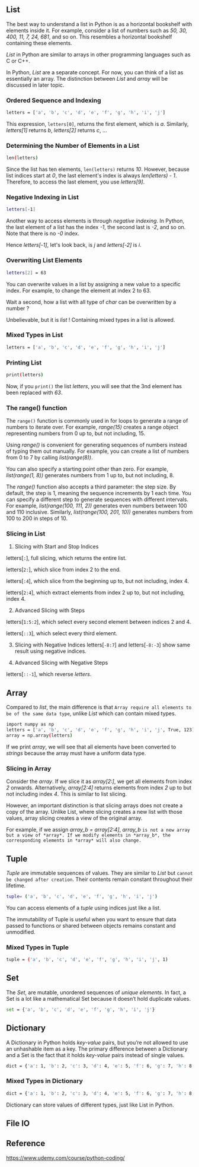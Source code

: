 
## List
The best way to understand a list in Python is as a horizontal bookshelf with elements
inside it. For example, consider a list of numbers such as *50, 30, 400, 11, 7, 24, 681*,
and so on. This resembles a horizontal bookshelf containing these elements.

*List* in Python are similar to arrays in other programming languages such as C or C++. 

In Python, *List* are a separate concept. For now, you can think of a list as essentially
an array. The distinction between *List* and *array* will be discussed in later topic.

### Ordered Sequence and Indexing
```bash
letters = ['a', 'b', 'c', 'd', 'e', 'f', 'g', 'h', 'i', 'j']
```
This expression, `letters[0]`, returns the first element, which is *a*. Similarly,
*letters[1]* returns *b*, *letters[2]* returns *c*, ...

### Determining the Number of Elements in a List
```bash
len(letters)
```

Since the list has ten elements, `len(letters)` returns *10*. However, because list indices
start at *0*, the last element's index is always *len(letters) - 1*. Therefore, to access
the last element, you use *letters[9]*.

### Negative Indexing in List
```bash
letters[-1]
```

Another way to access elements is through *negative indexing*. In Python, the last element of
a list has the index *-1*, the second last is *-2*, and so on. Note that there is no *-0* index.

Hence *letters[-1]*, let's look back, is *j* and *letters[-2]* is *i*.

### Overwriting List Elements
```bash
letters[2] = 63
```
You can overwrite values in a list by assigning a new value to a specific index. For example,
to change the element at index 2 to 63.

Wait a second, how a list with all type of *char* can be overwritten by a number ?

Unbelievable, but it is *list* ! Containing mixed types in a list is allowed.

### Mixed Types in List
```bash
letters = ['a', 'b', 'c', 'd', 'e', 'f', 'g', 'h', 'i', 'j']
```

### Printing List
```bash
print(letters)
```
Now, if you `print()` the list *letters*, you will see that the 3nd element has been replaced with *63*.

### The range() function

The `range()` function is commonly used in for loops to generate a range of numbers to
iterate over. For example, *range(15)* creates a range object representing numbers from 0
up to, but not including, 15.

Using *range()* is convenient for generating sequences of numbers instead of typing them out manually.
For example, you can create a list of numbers from 0 to 7 by calling *list(range(8))*.

You can also specify a starting point other than zero. For example, *list(range(1, 8))* generates
 numbers from 1 up to, but not including, 8.

The *range()* function also accepts a third parameter: the step size. By default, the step is 1,
meaning the sequence increments by 1 each time. You can specify a different step to generate
sequences with different intervals. For example, *list(range(100, 111, 2))* generates even
numbers between 100 and 110 inclusive. Similarly, *list(range(100, 201, 10))* generates numbers
from 100 to 200 in steps of 10.

### Slicing in List

1. Slicing with Start and Stop Indices

letters[`:`], full slicing, which returns the entire list.

letters[`2:`], which slice from index 2 to the end.

letters[`:4`], which slice from the beginning up to, but not including, index 4.

letters[`2:4`], which extract elements from index 2 up to, but not including, index 4.

2. Advanced Slicing with Steps

letters[`1:5:2`], which select every second element between indices 2 and 4.

letters[`::3`], which select every third element.

3. Slicing with Negative Indices
letters[`-8:7`] and letters[`-8:-3`] show same result using negative indices.

4. Advanced Slicing with Negative Steps

letters[`::-1`], which reverse *letters*.

## Array
Compared to *list*, the main difference is that `Array require all elements to be of
the same data type`, unlike *List* which can contain mixed types.

```bash
import numpy as np
letters = ['a', 'b', 'c', 'd', 'e', 'f', 'g', 'h', 'i', 'j', True, 123]
array = np.array(letters)
```
If we print *array*, we will see that all elements have been converted to *strings*
because the array must have a uniform data type.

### Slicing in Array

Consider the *array*. If we slice it as *array[2:]*, we get all elements from index *2*
onwards. Alternatively, *array[2:4]* returns elements from index *2* up to but not
including index *4*. This is similar to list slicing.

However, an important distinction is that slicing arrays does not create a copy of the array.
Unlike List, where slicing creates a new list with those values, array slicing creates a
view of the original array.

For example, if we assign *array_b = array[2:4]*, *array_b* `is not a new array but a view
of *array*. If we modify elements in *array_b*, the corresponding elements in *array* will
also change.`

## Tuple
*Tuple* are immutable sequences of values. They are similar to *List* but `cannot be changed
 after creation`. Their contents remain constant throughout their lifetime.

```bash
tuple= ('a', 'b', 'c', 'd', 'e', 'f', 'g', 'h', 'i', 'j')
```
You can access elements of a *tuple* using indices just like a list.

The immutability of Tuple is useful when you want to ensure that data passed to functions
 or shared between objects remains constant and unmodified.

### Mixed Types in Tuple
```bash
tuple = ('a', 'b', 'c', 'd', 'e', 'f', 'g', 'h', 'i', 'j', 1)
```

## Set
The *Set*, are mutable, unordered sequences of *unique elements*. In fact, a Set is a lot like a mathematical Set because it doesn’t hold duplicate values.

```bash
set = {'a', 'b', 'c', 'd', 'e', 'f', 'g', 'h', 'i', 'j'}
```

## Dictionary
A Dictionary in Python holds *key-value* pairs, but you’re not allowed to use an unhashable item
as a key. The primary difference between a Dictionary and a Set is the fact that it holds *key-value* pairs instead of single values.

```bash
dict = {'a': 1, 'b': 2, 'c': 3, 'd': 4, 'e': 5, 'f': 6, 'g': 7, 'h': 8, 'i': 9, 'j': 10}
```
### Mixed Types in Dictionary

```bash
dict = {'a': 1, 'b': 2, 'c': 3, 'd': 4, 'e': 5, 'f': 6, 'g': 7, 'h': 8, 'i': 9, 'j': 10, 'l': true}
```
Dictionary can store values of different types, just like List in Python.

## File IO


## Reference

https://www.udemy.com/course/python-coding/